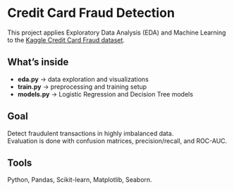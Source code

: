 # Credit Card Fraud Detection

This project applies Exploratory Data Analysis (EDA) and Machine Learning to the [Kaggle Credit Card Fraud dataset](https://www.kaggle.com/datasets/mlg-ulb/creditcardfraud).

## What’s inside
- **eda.py** → data exploration and visualizations  
- **train.py** → preprocessing and training setup  
- **models.py** → Logistic Regression and Decision Tree models  

## Goal
Detect fraudulent transactions in highly imbalanced data.  
Evaluation is done with confusion matrices, precision/recall, and ROC-AUC.  

## Tools
Python, Pandas, Scikit-learn, Matplotlib, Seaborn.
